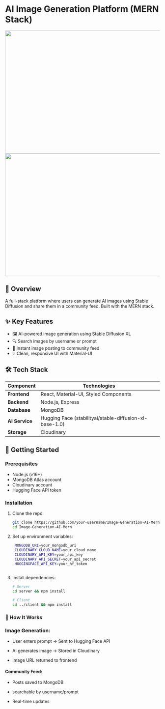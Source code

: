 #  AI Image Generation Platform (MERN Stack)

<div align="center">
<img height="400" width="900 "src="https://github.com/saadbinwasi/Image-Generation-AI-Mern/blob/main/photo/Screenshot%202025-03-28%20at%208.13.03%E2%80%AFAM.png"/>
<img height="400" width="900 "src="https://github.com/saadbinwasi/Image-Generation-AI-Mern/blob/main/photo/Screenshot%202025-03-28%20at%207.27.24%E2%80%AFAM.png"/>
</div>

## 🌟 Overview
A full-stack platform where users can generate AI images using Stable Diffusion and share them in a community feed. Built with the MERN stack.

## ✨ Key Features
- 🖼️ AI-powered image generation using Stable Diffusion XL
- 🔍 Search images by username or prompt
- 🚀 Instant image posting to community feed
- 💡 Clean, responsive UI with Material-UI

## 🛠️ Tech Stack
| Component       | Technologies |
|-----------------|--------------|
| **Frontend**    | React, Material-UI, Styled Components |
| **Backend**     | Node.js, Express |
| **Database**    | MongoDB |
| **AI Service**  | Hugging Face (stabilityai/stable-diffusion-xl-base-1.0) |
| **Storage**     | Cloudinary |

## 🚀 Getting Started

### Prerequisites
- Node.js (v16+)
- MongoDB Atlas account
- Cloudinary account
- Hugging Face API token

### Installation
1. Clone the repo:
   ```bash
   git clone https://github.com/your-username/Image-Generation-AI-Mern.git
   cd Image-Generation-AI-Mern


2. Set up environment variables:
   ```bash
    MONGODB_URI=your_mongodb_uri
    CLOUDINARY_CLOUD_NAME=your_cloud_name
    CLOUDINARY_API_KEY=your_api_key
    CLOUDINARY_API_SECRET=your_api_secret
    HUGGINGFACE_API_KEY=your_hf_token    
    
3. Install dependencies:
    ```bash
    # Server
    cd server && npm install

    # Client
    cd ../client && npm install


### 🔧 How It Works

### Image Generation:

- User enters prompt → Sent to Hugging Face API

- AI generates image → Stored in Cloudinary

- Image URL returned to frontend

#### Community Feed:

- Posts saved to MongoDB

- searchable by username/prompt

- Real-time updates

